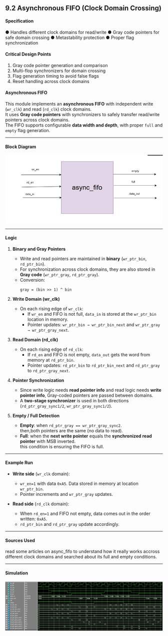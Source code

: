 ## 9.2 Asynchronous FIFO (Clock Domain Crossing) 
#### Specification 
● Handles different clock domains for read/write 
● Gray code pointers for safe domain crossing 
● Metastability protection 
● Proper flag synchronization 
#### Critical Design Points 
1. Gray code pointer generation and comparison 
2. Multi-flop synchronizers for domain crossing 
3. Flag generation timing to avoid false flags 
4. Reset handling across clock domains 

#### Asynchronous FIFO

This module implements an **asynchronous FIFO** with independent write (`wr_clk`) and read (`rd_clk`) clock domains.  
It uses **Gray code pointers** with synchronizers to safely transfer read/write pointers across clock domains.  
The FIFO supports configurable **data width and depth**, with proper `full` and `empty` flag generation.  
 
---
#### Block Diagram
![f](async_block.jpg)

---

#### Logic  

1. **Binary and Gray Pointers**
   - Write and read pointers are maintained in **binary** (`wr_ptr_bin`, `rd_ptr_bin`).  
   - For synchronization across clock domains, they are also stored in **Gray code** (`wr_ptr_gray`, `rd_ptr_gray`).  
   - Conversion:  
     ```
     gray = (bin >> 1) ^ bin
     ```
   
2. **Write Domain (wr_clk)**
   - On each rising edge of `wr_clk`:  
     - If `wr_en` and FIFO is not full, `data_in` is stored at the `wr_ptr_bin` location in memory.  
     - Pointer updates: `wr_ptr_bin → wr_ptr_bin_next` and `wr_ptr_gray → wr_ptr_gray_next`.  

3. **Read Domain (rd_clk)**
   - On each rising edge of `rd_clk`:  
     - If `rd_en` and FIFO is not empty, `data_out` gets the word from memory at `rd_ptr_bin`.  
     - Pointer updates: `rd_ptr_bin` to `rd_ptr_bin_next` and `rd_ptr_gray` to `rd_ptr_gray_next`.  

4. **Pointer Synchronization**
   - Since write logic needs **read pointer info** and read logic needs **write pointer info**, Gray-coded pointers are passed between domains.  
   - A **two-stage synchronizer** is used in both directions (`rd_ptr_gray_sync1/2`, `wr_ptr_gray_sync1/2`).  

5. **Empty / Full Detection**
   - **Empty**: when `rd_ptr_gray == wr_ptr_gray_sync2`.  
     then,both pointers are the same (no data to read).  
   - **Full**: when the **next write pointer** equals the **synchronized read pointer** with MSB inverted.  
    this condition is ensuring the FIFO is full.

---

#### Example Run
- **Write side** (`wr_clk` domain):  
  - `wr_en=1` with data `0xA5`. Data stored in memory at location `wr_ptr_bin`.  
  - Pointer increments and `wr_ptr_gray` updates.  

- **Read side** (`rd_clk` domain):  
  - When `rd_en=1` and FIFO not empty, data comes out in the order written: `0xA5`.  
  - `rd_ptr_bin` and `rd_ptr_gray` update accordingly.  

---
#### Sources Used
read some articles on async_fifo to understand how it really works accross different clock domains and searched about its full and empty conditions.

---

#### Simulation
![j](async_sim.jpg)